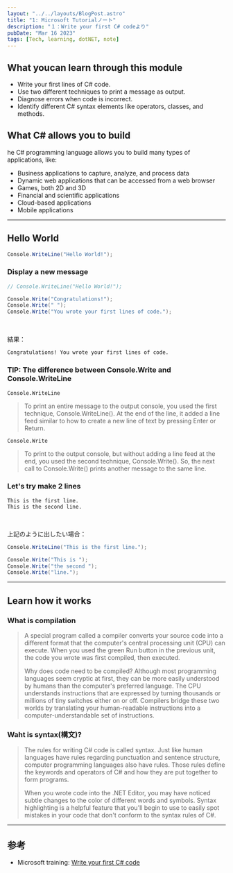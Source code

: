 ```yaml
---
layout: "../../layouts/BlogPost.astro"
title: "1: Microsoft Tutorialノート"
description: "１：Write your first C# codeより"
pubDate: "Mar 16 2023"
tags: [Tech, learning, dotNET, note]
---
```


## What youcan learn through this module

- Write your first lines of C# code.
- Use two different techniques to print a message as output.
- Diagnose errors when code is incorrect.
- Identify different C# syntax elements like operators, classes, and methods.

## What C# allows you to build

he C# programming language allows you to build many types of applications, like:

- Business applications to capture, analyze, and process data
- Dynamic web applications that can be accessed from a web browser
- Games, both 2D and 3D
- Financial and scientific applications
- Cloud-based applications
- Mobile applications

---

## Hello World

``` c#
Console.WriteLine("Hello World!");
```

### Display a new message

``` c#
// Console.WriteLine("Hello World!");

Console.Write("Congratulations!");
Console.Write(" ");
Console.Write("You wrote your first lines of code.");
```

<br>

結果：

```
Congratulations! You wrote your first lines of code.
```

### TIP: The difference between Console.Write and Console.WriteLine

`Console.WriteLine`

> To print an entire message to the output console, you used the first technique, Console.WriteLine().
> At the end of the line, it added a line feed similar to how to create a new line of text by pressing Enter or Return.

`Console.Write`

> To print to the output console, but without adding a line feed at the end, you used the second technique, Console.Write(). So, the next call to Console.Write() prints another message to the same line.

### Let's try make 2 lines

```
This is the first line.
This is the second line.
```

<br>

上記のように出したい場合：

``` c#
Console.WriteLine("This is the first line.");

Console.Write("This is ");
Console.Write("the second ");
Console.Write("line.");
```

---

## Learn how it works

### What is compilation

> A special program called a compiler converts your source code into a different format that the computer's central processing unit (CPU) can execute.
> When you used the green Run button in the previous unit, the code you wrote was first compiled, then executed.
>
> Why does code need to be compiled?
> Although most programming languages seem cryptic at first, they can be more easily understood by humans than the computer's preferred language.
> The CPU understands instructions that are expressed by turning thousands or millions of tiny switches either on or off.
> Compilers bridge these two worlds by translating your human-readable instructions into a computer-understandable set of instructions.

### Waht is syntax(構文)?

> The rules for writing C# code is called syntax. Just like human languages have rules regarding punctuation and sentence structure, computer programming languages also have rules.
> Those rules define the keywords and operators of C# and how they are put together to form programs.
>
> When you wrote code into the .NET Editor, you may have noticed subtle changes to the color of different words and symbols.
> Syntax highlighting is a helpful feature that you'll begin to use to easily spot mistakes in your code that don't conform to the syntax rules of C#.

---

## 参考

- Microsoft training: [Write your first C# code](https://learn.microsoft.com/en-us/training/modules/csharp-write-first/)
